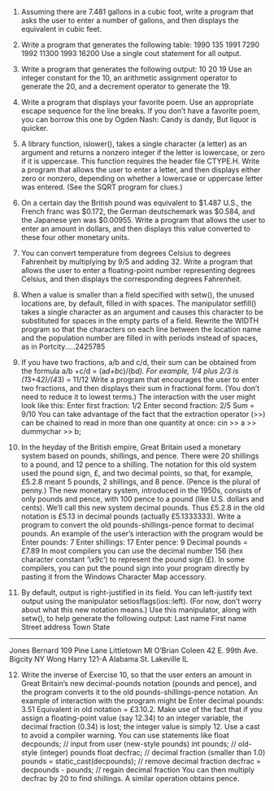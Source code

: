1. Assuming there are 7.481 gallons in a cubic foot, write a program that asks the user to
enter a number of gallons, and then displays the equivalent in cubic feet.

2. Write a program that generates the following table:
  1990    135
  1991   7290
  1992  11300
  1993  16200
Use a single cout statement for all output.

3. Write a program that generates the following output:
  10
  20
  19
Use an integer constant for the 10, an arithmetic assignment operator to generate the 20,
and a decrement operator to generate the 19.

4. Write a program that displays your favorite poem. Use an appropriate escape sequence
for the line breaks. If you don’t have a favorite poem, you can borrow this one by Ogden
Nash:
    Candy is dandy,
    But liquor is quicker.

5. A library function, islower(), takes a single character (a letter) as an argument and
returns a nonzero integer if the letter is lowercase, or zero if it is uppercase. This function requires the header file CTYPE.H. Write a program that allows the user to enter a letter, and then displays either zero or nonzero, depending on whether a lowercase or
uppercase letter was entered. (See the SQRT program for clues.)

6. On a certain day the British pound was equivalent to $1.487 U.S., the French franc was
$0.172, the German deutschemark was $0.584, and the Japanese yen was $0.00955.
Write a program that allows the user to enter an amount in dollars, and then displays this
value converted to these four other monetary units.

7. You can convert temperature from degrees Celsius to degrees Fahrenheit by multiplying
by 9/5 and adding 32. Write a program that allows the user to enter a floating-point number representing degrees Celsius, and then displays the corresponding degrees
Fahrenheit.

8. When a value is smaller than a field specified with setw(), the unused locations are, by
default, filled in with spaces. The manipulator setfill() takes a single character as an
argument and causes this character to be substituted for spaces in the empty parts of a
field. Rewrite the WIDTH program so that the characters on each line between the location
name and the population number are filled in with periods instead of spaces, as in
Portcity.....2425785

9. If you have two fractions, a/b and c/d, their sum can be obtained from the formula
a/b +c/d = (a*d+b*c)/(b*d).
For example, 1/4 plus 2/3 is (1*3+4*2)/(4*3) = 11/12
Write a program that encourages the user to enter two fractions, and then displays their
sum in fractional form. (You don’t need to reduce it to lowest terms.) The interaction
with the user might look like this:
Enter first fraction: 1/2
Enter second fraction: 2/5
Sum = 9/10
You can take advantage of the fact that the extraction operator (>>) can be chained to
read in more than one quantity at once:
cin >> a >> dummychar >> b;

11. In the heyday of the British empire, Great Britain used a monetary system based on
pounds, shillings, and pence. There were 20 shillings to a pound, and 12 pence to a
shilling. The notation for this old system used the pound sign, £, and two decimal points,
so that, for example, £5.2.8 meant 5 pounds, 2 shillings, and 8 pence. (Pence is the plural
of penny.) The new monetary system, introduced in the 1950s, consists of only pounds
and pence, with 100 pence to a pound (like U.S. dollars and cents). We’ll call this new
system decimal pounds. Thus £5.2.8 in the old notation is £5.13 in decimal pounds (actually £5.1333333). Write a program to convert the old pounds-shillings-pence format to
decimal pounds. An example of the user’s interaction with the program would be
Enter pounds: 7
Enter shillings: 17
Enter pence: 9
Decimal pounds = £7.89
In most compilers you can use the decimal number 156 (hex character constant ‘\x9c’)
to represent the pound sign (£). In some compilers, you can put the pound sign into your
program directly by pasting it from the Windows Character Map accessory.

11. By default, output is right-justified in its field. You can left-justify text output using the
manipulator setiosflags(ios::left). (For now, don’t worry about what this new notation
means.) Use this manipulator, along with setw(), to help generate the following output:
Last name First name Street address Town State
------------------------------------------------------------
Jones Bernard 109 Pine Lane Littletown MI
O’Brian Coleen 42 E. 99th Ave. Bigcity NY
Wong Harry 121-A Alabama St. Lakeville IL

12. Write the inverse of Exercise 10, so that the user enters an amount in Great Britain’s new
decimal-pounds notation (pounds and pence), and the program converts it to the old
pounds-shillings-pence notation. An example of interaction with the program might be
Enter decimal pounds: 3.51
Equivalent in old notation = £3.10.2.
Make use of the fact that if you assign a floating-point value (say 12.34) to an integer
variable, the decimal fraction (0.34) is lost; the integer value is simply 12. Use a cast to
avoid a compiler warning. You can use statements like
float decpounds; // input from user (new-style pounds)
int pounds; // old-style (integer) pounds
float decfrac; // decimal fraction (smaller than 1.0)
pounds = static_cast<int>(decpounds); // remove decimal fraction
decfrac = decpounds - pounds; // regain decimal fraction
You can then multiply decfrac by 20 to find shillings. A similar operation obtains pence.
